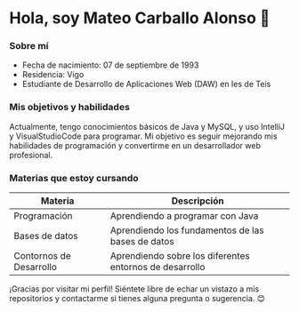# Hola, soy Mateo Carballo Alonso 👋

### Sobre mí
- Fecha de nacimiento: 07 de septiembre de 1993
- Residencia: Vigo
- Estudiante de Desarrollo de Aplicaciones Web (DAW) en Ies de Teis

### Mis objetivos y habilidades
Actualmente, tengo conocimientos básicos de Java y MySQL, y uso IntelliJ y VisualStudioCode para programar. Mi objetivo es seguir mejorando mis habilidades de programación y convertirme en un desarrollador web profesional.

### Materias que estoy cursando
| Materia | Descripción |
|---------|-------------|
| Programación | Aprendiendo a programar con Java |
| Bases de datos | Aprendiendo los fundamentos de las bases de datos |
| Contornos de Desarrollo | Aprendiendo sobre los diferentes entornos de desarrollo |

¡Gracias por visitar mi perfil! Siéntete libre de echar un vistazo a mis repositorios y contactarme si tienes alguna pregunta o sugerencia. 😊
